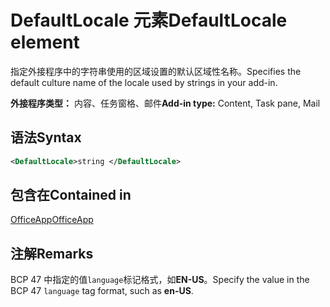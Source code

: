 # <a name="defaultlocale-element"></a><span data-ttu-id="9541a-101">DefaultLocale 元素</span><span class="sxs-lookup"><span data-stu-id="9541a-101">DefaultLocale element</span></span>

<span data-ttu-id="9541a-102">指定外接程序中的字符串使用的区域设置的默认区域性名称。</span><span class="sxs-lookup"><span data-stu-id="9541a-102">Specifies the default culture name of the locale used by strings in your add-in.</span></span>

<span data-ttu-id="9541a-103">**外接程序类型：** 内容、任务窗格、邮件</span><span class="sxs-lookup"><span data-stu-id="9541a-103">**Add-in type:** Content, Task pane, Mail</span></span>

## <a name="syntax"></a><span data-ttu-id="9541a-104">语法</span><span class="sxs-lookup"><span data-stu-id="9541a-104">Syntax</span></span>

```XML
<DefaultLocale>string </DefaultLocale>
```

## <a name="contained-in"></a><span data-ttu-id="9541a-105">包含在</span><span class="sxs-lookup"><span data-stu-id="9541a-105">Contained in</span></span>

[<span data-ttu-id="9541a-106">OfficeApp</span><span class="sxs-lookup"><span data-stu-id="9541a-106">OfficeApp</span></span>](officeapp.md)

## <a name="remarks"></a><span data-ttu-id="9541a-107">注解</span><span class="sxs-lookup"><span data-stu-id="9541a-107">Remarks</span></span>

<span data-ttu-id="9541a-108">BCP 47 中指定的值`language`标记格式，如**EN-US**。</span><span class="sxs-lookup"><span data-stu-id="9541a-108">Specify the value in the BCP 47  `language` tag format, such as **en-US**.</span></span>


